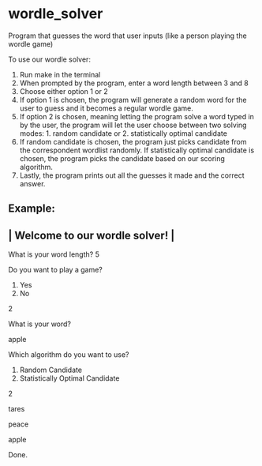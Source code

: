 # wordle_solver
Program that guesses the word that user inputs  (like a person playing the wordle game)

To use our wordle solver:
1. Run make in the terminal
2. When prompted by the program, enter a word length between 3 and 8
3. Choose either option 1 or 2
4. If option 1 is chosen, the program will generate a random word for the user to guess and it becomes a regular wordle game.
5. If option 2 is chosen, meaning letting the program solve a word typed in by the user, the program will let the user choose between two solving modes: 1. random candidate or 2. statistically optimal candidate
6. If random candidate is chosen, the program just picks candidate from the correspondent wordlist randomly. If statistically optimal candidate is chosen, the program picks the candidate based on our scoring algorithm.
7. Lastly, the program prints out all the guesses it made and the correct answer.

Example:
----------------------------------
|  Welcome to our wordle solver!  |
----------------------------------

What is your word length?
5

Do you want to play a game?
1. Yes
2. No

2

What is your word?

apple

Which algorithm do you want to use?
1. Random Candidate
2. Statistically Optimal Candidate

2

tares

peace

apple

Done.

